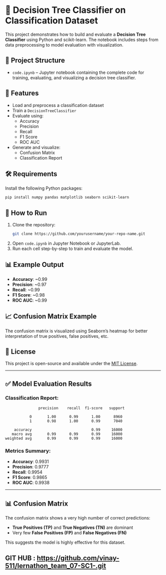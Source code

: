 # 🧠 Decision Tree Classifier on Classification Dataset

This project demonstrates how to build and evaluate a **Decision Tree Classifier** using Python and scikit-learn. The notebook includes steps from data preprocessing to model evaluation with visualization.

## 📂 Project Structure

- `code.ipynb` – Jupyter notebook containing the complete code for training, evaluating, and visualizing a decision tree classifier.

## 📌 Features

- Load and preprocess a classification dataset
- Train a `DecisionTreeClassifier`
- Evaluate using:
  - Accuracy
  - Precision
  - Recall
  - F1 Score
  - ROC AUC
- Generate and visualize:
  - Confusion Matrix
  - Classification Report

## 🛠️ Requirements

Install the following Python packages:

```bash
pip install numpy pandas matplotlib seaborn scikit-learn
```

## 🚀 How to Run

1. Clone the repository:
   ```bash
   git clone https://github.com/yourusername/your-repo-name.git
   ```
2. Open `code.ipynb` in Jupyter Notebook or JupyterLab.
3. Run each cell step-by-step to train and evaluate the model.

## 📊 Example Output

- **Accuracy**: ~0.99  
- **Precision**: ~0.97  
- **Recall**: ~0.99  
- **F1 Score**: ~0.98  
- **ROC AUC**: ~0.99

## 📈 Confusion Matrix Example

The confusion matrix is visualized using Seaborn’s heatmap for better interpretation of true positives, false positives, etc.

## 📃 License

This project is open-source and available under the [MIT License](LICENSE).

---

## ✅ Model Evaluation Results

### Classification Report:
```
               precision    recall  f1-score   support

           0       1.00      0.99      1.00      8960
           1       0.98      1.00      0.99      7040

    accuracy                           0.99     16000
   macro avg       0.99      0.99      0.99     16000
weighted avg       0.99      0.99      0.99     16000
```

### Metrics Summary:
- **Accuracy**: 0.9931
- **Precision**: 0.9777
- **Recall**: 0.9954
- **F1 Score**: 0.9865
- **ROC AUC**: 0.9938

---

## 📊 Confusion Matrix

The confusion matrix shows a very high number of correct predictions:
- **True Positives (TP)** and **True Negatives (TN)** are dominant
- Very few **False Positives (FP)** and **False Negatives (FN)**

This suggests the model is highly effective for this dataset.


## GIT HUB : https://github.com/vinay-511/lernathon_team_07-SC1-.git
